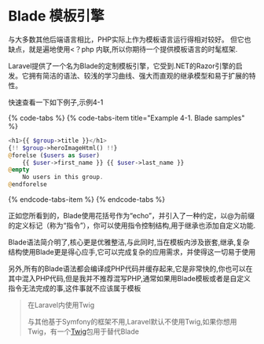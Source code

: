 # Blade 模板引擎

与大多数其他后端语言相比，PHP实际上作为模板语言运行得相对较好。 但它也缺点，就是遍地使用&lt;？php 内联,所以你期待一个提供模板语言的时髦框架.

Laravel提供了一个名为Blade的定制模板引擎，它受到.NET的Razor引擎的启发。它拥有简洁的语法、较浅的学习曲线、强大而直观的继承模型和易于扩展的特性。

快速查看一下如下例子,示例4-1

{% code-tabs %}
{% code-tabs-item title="Example 4-1. Blade samples" %}
```php
<h1>{{ $group->title }}</h1>
{!! $group->heroImageHtml() !!}
@forelse ($users as $user)
    {{ $user->first_name }} {{ $user->last_name }}
@empty
    No users in this group.
@endforelse
```
{% endcode-tabs-item %}
{% endcode-tabs %}

正如您所看到的，Blade使用花括号作为“echo”，并引入了一种约定，以@为前缀的定义标记（称为“指令”），你可以使用指令控制结构,用于继承也添加自定义功能.

Blade语法简介明了,核心更是优雅整洁,与此同时,当在模板内涉及嵌套,继承,复杂结构使用Blade更是得心应手,它可以完成复杂的应用需求，并使得这一切易于使用

另外,所有的Blade语法都会编译成PHP代码并缓存起来,它是非常快的,你也可以在其中混入PHP代码,但是我并不推荐混写PHP,通常如果用Blade模板或者是自定义指令无法完成的事,这件事就不应该属于模板

> 在Laravel内使用Twig
>
> 与其他基于Symfony的框架不用,Laravel默认不使用Twig,如果你想用Twig，有一个[Twig](https://github.com/rcrowe/TwigBridge)包用于替代Blade



